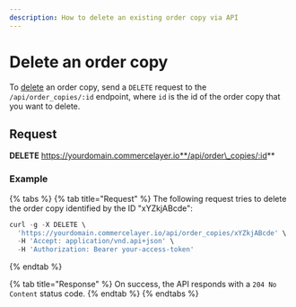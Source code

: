 ```yaml
---
description: How to delete an existing order copy via API
---
```


# Delete an order copy

To [delete](https://docs.commercelayer.io/developers/deleting-resources) an order copy, send a `DELETE` request to the `/api/order_copies/:id` endpoint, where `id` is the id of the order copy that you want to delete.

## Request

**DELETE** https://yourdomain.commercelayer.io**/api/order\_copies/:id**

### Example

{% tabs %}
{% tab title="Request" %}
The following request tries to delete the order copy identified by the ID "xYZkjABcde":

```javascript
curl -g -X DELETE \
  'https://yourdomain.commercelayer.io/api/order_copies/xYZkjABcde' \
  -H 'Accept: application/vnd.api+json' \
  -H 'Authorization: Bearer your-access-token'
```
{% endtab %}

{% tab title="Response" %}
On success, the API responds with a `204 No Content` status code.
{% endtab %}
{% endtabs %}
